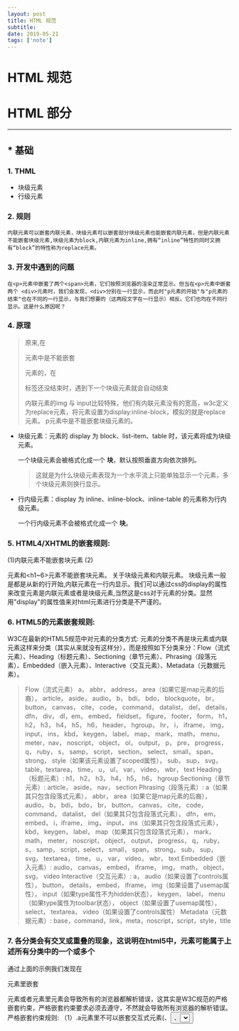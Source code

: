 ```yaml
---
layout: post
title: HTML 规范
subtitle:
date: 2019-05-21
tags: ['note']
---
```

# HTML 规范
# HTML 部分
---
## * 基础
### 1. THML
* 块级元素
* 行级元素

### 2. 规则
`内联元素可以嵌套内联元素，块级元素可以嵌套部分块级元素也能嵌套内联元素，但是内联元素不能嵌套块级元素,块级元素为block,内联元素为inline,拥有“inline”特性的同时又拥有“block”的特性称为replace元素。`

### 3. 开发中遇到的问题
`在<p>元素中嵌套了两个<span>元素，它们按照浏览器的渲染正常显示。但当在<p>元素中嵌套两个 <div>元素时，我们会发现，<div>分别在一行显示，而此时"p元素的开始"与"p元素的结束"也在不同的一行显示，与我们想要的（这两段文字在一行显示）相反。它们也均在不同行显示。这是什么原因呢？`
### 4. 原理
> 原来,在<p>元素中是不能嵌套<div>元素的，在<p>标签还没结束时，遇到下一个块级元素就会自动结束
>
> 内联元素的img 与 input比较特殊，他们有内联元素没有的宽高，w3c定义为replace元素，将元素设置为display:inline-block，模拟的就是replace元素。
> p元素中是不能嵌套块级元素的。


* 块级元素：元素的 display 为 block、list-item、table 时，该元素将成为块级元素。

    一个块级元素会被格式化成一个 **块**，默认按照垂直方向依次排列。
    > 这就是为什么块级元素表现为一个水平流上只能单独显示一个元素，多个块级元素则换行显示。

* 行内级元素：display 为 inline、inline-block、inline-table 的元素称为行内级元素。

    一个行内级元素不会被格式化成一个 **块**。

### 5. HTML4/XHTML的嵌套规则:
(1)内联元素不能嵌套块元素
(2)<p>元素和<h1~6>元素不能嵌套块元素。
关于块级元素和内联元素。
块级元素一般是都是从新的行开始,内联元素在一行内显示。我们可以通过css的display的属性来改变元素是内联元素或者是块级元素,当然这是css对于元素的分类。显然用"display"的属性值来对html元素进行分类是不严谨的。

### 6. HTML5的元素嵌套规则:
> 

W3C在最新的HTML5规范中对元素的分类方式:
元素的分类不再是块元素或内联元素这样来分类（其实从来就没有这样分），而是按照如下分类来分：Flow（流式元素）、Heading（标题元素）、Sectioning（章节元素）、Phrasing（段落元素）、Embedded（嵌入元素）、Interactive（交互元素）、Metadata（元数据元素）。

> Flow（流式元素）
> a， abbr， address， area（如果它是map元素的后裔）， article， aside， audio， b， bdi， bdo， 
blockquote， br， button， canvas， cite， code， command， datalist， del， details， dfn， div， 
dl，em， embed， fieldset， figure， footer， form， h1， h2， h3， h4， h5， h6， header， hgroup， 
hr， i， iframe， img， input， ins， kbd， keygen， label， map， mark， math， menu， meter，nav， 
noscript， object， ol， output， p， pre， progress， q， ruby， s， samp， script， section， select， 
small， span， strong， style（如果该元素设置了scoped属性）， sub， sup， svg， table，textarea， time， 
u， ul， var， video， wbr， text
> Heading（标题元素）:
> h1， h2， h3， h4， h5， h6， hgroup
> Sectioning（章节元素）:
> article， aside， nav， section
> Phrasing（段落元素）:
> a（如果其只包含段落式元素）， abbr， area（如果它是map元素的后裔）， audio， b， bdi， 
bdo， br， button， canvas， cite， code， command， datalist， del（如果其只包含段落式元素）， 
dfn， em， embed， i，iframe， img， input， ins（如果其只包含段落式元素）， kbd， keygen， label， 
map（如果其只包含段落式元素）， mark， math， meter， noscript， object， output， progress， q， 
ruby， s， samp， script，select， small， span， strong， sub， sup， svg， textarea，
time， u， var， video， wbr， text
> Embedded（嵌入元素）:
> audio， canvas， embed， iframe， img， math， object， svg， video
> Interactive（交互元素）:
> a， audio（如果设置了controls属性）， button， details， embed， iframe， img（如果设置了usemap属性）， 
input（如果type属性不为hidden状态）， keygen， label， menu（如果type属性为toolbar状态），
object（如果设置了usemap属性）， select， textarea， video（如果设置了controls属性）
> Metadata（元数据元素）:
> base，command，link，meta，noscript，script，style，title

### 7. 各分类会有交叉或重叠的现象，这说明在html5中，元素可能属于上述所有分类中的一个或多个

通过上面的示例我们发现在<p>元素里嵌套<div>元素或者<a>元素里<a>元素会导致所有的浏览器都解析错误，这其实是W3C规范的严格嵌套约束，严格嵌套约束要求必须去遵守，不然就会导致所有浏览器的解析错误。
严格嵌套约束规则:
（1）.a元素里不可以嵌套交互式元素(<a>、<button>、<select>等)。
（2）.<p>里面不可以嵌套<div>、<h1>~<h6>、<p>、<ul>/<ol>/<li>、<dl>/<dt>/<dd>、<form>等。
  每个元素基本都有自己的嵌套规则（即父元素可以是什么，子元素可以是什么），除了严格嵌套约束之外的一些规则就是语义嵌套约束，对于语义嵌套约束，如果不遵守，页面可能正常，但也可能解析错误，尽量要遵守，不过也要遵循最佳实践，比如导航菜单经常就会有<ul>元素作为<li>的子元素。
### 8. http://www.softwhy.com/article-33-1.html
盒子有多种类型：

* 块级盒子： block-level box

  由块级元素生成。一个块级元素至少会生成一个块级盒子（主块级盒子 principal block-level box），但也有可能生成多个（例如列表项元素，会生成额外的盒子来放置项目符号，学名“标记盒子” marker box）。

  * 每个块级盒子都会参与 `块格式化上下文` 的创建
  * 主块级盒子包含由后代元素生成的盒子以及内容，同时它也会参与定位方案。

* 块容器盒子：block container box 或 block containing box

  要么只包含其它块级盒子，要么只包含行内盒子并同时创建一个行内格式化上下文（inline formatting context）。

  > 为什么要再弄个 块容器盒子 出来呢：
  > 
  > 这里搬出张鑫旭大佬的解释：
 > 张鑫旭大佬在《CSS世界》中提到：每个元素都有两个盒子：**容器盒子+外在盒子**
 >
 > 外在盒子：确定元素是可以一行显示还是只能换行显示
 >
 > 容器盒子：负责元素宽高、内容呈现等
 * display:block; 块级盒子+块级盒子
 * display:inline-block; 内联盒子+块级盒子
 * display:table; 块级盒子+表格盒子

* 块盒子：block box，如果一个块级盒子同时也是一个块容器盒子，则称其为块盒子。

* 匿名块盒子：Anonymous block box
   块包含盒子可能只包含行内级盒子，也可能只包含块级盒子，但通常的文档都会同时包含两者，在这种情况下，就会在相邻的行内级盒子外创建匿名块盒子。

   另一种会创建匿名块盒子的情况是一个行内盒子中包含一或多个块盒子。此时，包含块盒子的盒子会拆分为两个行内盒子，分别位于块盒子的前面和后面。块盒子前面的所有行内盒子会被一个匿名块盒子包裹，块盒子后面的行内盒子也是一样。因此，块盒子将成为这两个匿名块盒子的兄弟盒子。如果有多个块盒子，而它们中间又没有行内元素，则会在这些盒子的前面和后面创建两个匿名块盒子。
   
   CSS选择器不能作用于匿名盒子(anonymous boxes)，所以它不能被样式表赋予样式。也就是说，此时所有可继承的 CSS 属性值都为 inherit ，而所有不可继承的 CSS 属性值都为 initial。

> 块容器盒子侧重于当前盒子作为“容器”的这一角色，它不参与当前块的布局和定位，它所描述的仅仅是当前盒子与其后代之间的关系。换句话说，块容器盒子主要用于确定其子元素的定位、布局等。有些块级盒子并不是块容器盒子，比如表格；而有些块容器盒子也不是块级盒子，比如非替换行内块和非替换表格单元格。

> 我个人目前的理解是张鑫旭大佬可能只是为了通俗解释，实际情况是只生成了 块级盒子或者块容器盒子或块盒子，用哪种盒子主要看是否作为容器角色和是否参与布局定位。
> 
> 但感觉还是有些问题（主要疑惑是：块盒子、块容器盒子是和块级盒子同级的概念还是块级盒子的特例，一个元素是不是会同时生成这些盒子），有空抠一下规范：

 ---

* 行内级盒子：inline-level box

   如果行内级元素生成的盒子参与行内格式化上下文的创建，则该盒子为一个行内级盒子。

* 行内盒子：inline box

   如果一个行内级盒子的内容不参与行内格式化上下文的创建，则称其为行内盒子。与块盒子类似，行内盒子也分为具名行内盒子和匿名行内盒子（anonymous inline box）两种。

   > 比如所有具有 display:inline 样式的非替换盒子，可以被拆分为多个盒子。

* 原子行内级盒子：atomic inline-level box，不参与行内格式化上下文创建的行内级盒子。**原子行内级盒子的内容不会拆分成多行显示**。

* 匿名行内盒子

   一种常见的情况是CSS引擎会自动为直接包含在块盒子中的文本创建一个行内格式化上下文，在这种情况下，这些文本会被一个足够大的匿名行内盒子所包含。但是如果仅包含空格则有可能不会生成匿名行内盒子，因为空格有可能会由于 white-space 的设置而被移除，从而导致最终的实际内容为空。
  
   ---

* 行盒子

   行盒子由行内格式化上下文创建，用来显示一行文本。在块盒子内部，行盒子总是占据整个块盒子的宽度。当有浮动元素时，行盒子会从向左浮动的元素的右边缘延伸到向右浮动的元素的左边缘。

  > Each line box starts with a zero-width inline box with the element’s font and line height properties. We call that imaginary box a “strut”.


## * 块格式化上下文（Block Formatting Context，BFC）
[https://developer.mozilla.org/zh-CN/docs/Web/Guide/CSS/Block_formatting_context](https://developer.mozilla.org/zh-CN/docs/Web/Guide/CSS/Block_formatting_context)

是Web页面的可视化CSS渲染的一部分，是块盒子的布局过程发生的区域，也是浮动元素与其他元素交互的区域。

块格式化上下文包含创建它的元素内部的所有内容.

块格式化上下文对浮动定位（参见 float）与清除浮动（参见 clear）都很重要。浮动定位和清除浮动时只会应用于同一个BFC内的元素。浮动不会影响其它BFC中元素的布局，而清除浮动只能清除同一BFC中在它前面的元素的浮动。外边距折叠（Margin collapsing）也只会发生在属于同一BFC的块级元素之间。


## * box-sizing
`box-sizing`: >=IE8，指定 width/height 作用于哪个区域

`box-sizing` 默认为 `content-box`，内容区域的大小可明确地通过 width、min-width、max-width、height、min-height，和 max-height 控制。

支持情况：
```
.box1 { box-sizing: content-box; } /* 默认值 */
.box2 { box-sizing: padding-box; } /* Firefox曾经支持*/
.box3 { box-sizing: border-box; } /* 全线支持 */
.box4 { box-sizing: margin-box; } /* 从未支持过 */
```

## * 确定包含块
确定一个元素的包含块的过程完全依赖于这个元素的 position 属性：

* 如果 position 属性为 static 或 relative ，包含块就是由它的最近的祖先块元素（比如说inline-block, block 或 list-item元素）或格式化上下文(比如说 a table container, flex container, grid container, or the block container itself)的内容区的边缘组成的。

* 如果 position 属性为 absolute ，包含块就是由它的最近的 position 的值不是 static （也就是值为fixed, absolute, relative 或 sticky）的祖先元素的内边距区的边缘组成。

* 如果 position 属性是 fixed，包含块就是由 viewport (in the case of continuous media) 或是组成的。

* 如果 position 属性是 absolute 或 fixed，包含块也可能是由满足以下条件的最近父级元素的内边距区的边缘组成的：
 * A transform or perspective value other than none
 *A will-change value of transform or perspective
A filter value other than none or a will-change value of filter (only works on Firefox).
## * float
在浮动定位中，浮动盒子会浮动到当前行的开始或尾部位置。这会导致普通流中的文本及其他内容会“流”到浮动盒子的边缘处，除非元素(块级元素)通过 clear 清除了前面的浮动。

一个盒子的 float 值不为 none，并且其 position 为 static 或 relative 时，该盒子为浮动定位。如果将 float 设置为 left，浮动盒子会定位到当前行盒子的开始位置（左侧），如果设置为 right，浮动盒子会定位到当前行盒子的尾部位置（右侧）。不管是左浮动还是右浮动，行盒子都会伸缩以适应浮动盒子的大小。

清除浮动
```
.clear::after {
  content: ' ';
  display: table | block | list-item; 只要是 块级元素 即可
  list-style: none;  针对 list-item，IE <=11不支持
  clear: both;
}
```